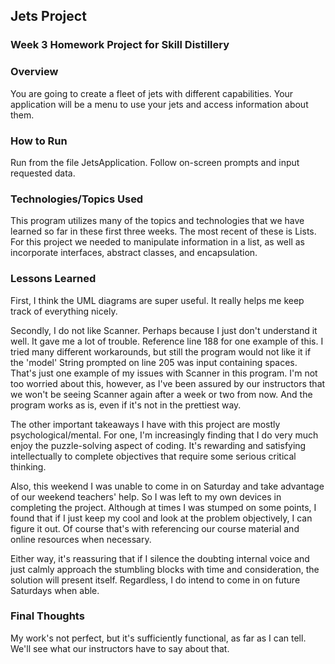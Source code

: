## Jets Project

### Week 3 Homework Project for Skill Distillery

### Overview

You are going to create a fleet of jets with different capabilities. Your application will be a menu to use your jets and access information about them.

### How to Run
Run from the file JetsApplication. Follow on-screen prompts and input requested data.

### Technologies/Topics Used
This program utilizes many of the topics and technologies that we have learned so far in these first three weeks. The most recent of these is Lists. For this project we needed to manipulate information in a list, as well as incorporate interfaces, abstract classes, and encapsulation.


### Lessons Learned
First, I think the UML diagrams are super useful. It really helps me keep track of everything nicely.

Secondly, I do not like Scanner. Perhaps because I just don't understand it well. It gave me a lot of trouble. Reference line 188 for one example of this. I tried many different workarounds, but still the program would not like it if the 'model' String prompted on line 205 was input containing spaces. That's just one example of my issues with Scanner in this program. I'm not too worried about this, however, as I've been assured by our instructors that we won't be seeing Scanner again after a week or two from now. And the program works as is, even if it's not in the prettiest way.

The other important takeaways I have with this project are mostly psychological/mental. For one, I'm increasingly finding that I do very much enjoy the puzzle-solving aspect of coding. It's rewarding and satisfying intellectually to complete objectives that require some serious critical thinking.

Also, this weekend I was unable to come in on Saturday and take advantage of our weekend teachers' help. So I was left to my own devices in completing the project. Although at times I was stumped on some points, I found that if I just keep my cool and look at the problem objectively, I can figure it out. Of course that's with referencing our course material and online resources when necessary.

Either way, it's reassuring that if I silence the doubting internal voice and just calmly approach the stumbling blocks with time and consideration, the solution will present itself. Regardless, I do intend to come in on future Saturdays when able.

### Final Thoughts

My work's not perfect, but it's sufficiently functional, as far as I can tell. We'll see what our instructors have to say about that.
